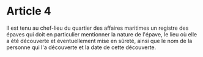 # Article 4

Il est tenu au chef-lieu du quartier des affaires maritimes un registre des épaves qui doit en particulier mentionner la nature de l'épave, le lieu où elle a été découverte et éventuellement mise en sûreté, ainsi que le nom de la personne qui l'a découverte et la date de cette découverte.

